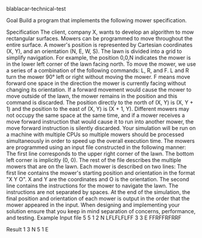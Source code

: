 blablacar-technical-test

Goal
Build a program that implements the following mower specification.

Specification
The client, company X, wants to develop an algorithm to mow rectangular surfaces.
Mowers can be programmed to move throughout the entire surface. A mower's position is
represented by Cartesian coordinates (X, Y), and an orientation (N, E, W, S). The lawn is
divided into a grid to simplify navigation.
For example, the position 0,0,N indicates the mower is in the lower left corner of the lawn facing
north.
To move the mower, we use a series of a combination of the following commands: L, R, and F.
L and R turn the mower 90° left or right without moving the mower. F means move forward one
space in the direction the mower is currently facing without changing its orientation.
If a forward movement would cause the mower to move outside of the lawn, the mower remains
in the position and this command is discarded. The position directly to the north of (X, Y) is (X, Y + 1) and the position to the east of (X, Y) is (X + 1, Y).
Different mowers may not occupy the same space at the same time, and if a mower receives a
move forward instruction that would cause it to run into another mower, the move forward
instruction is silently discarded.
Your simulation will be run on a machine with multiple CPUs so multiple mowers should be
processed simultaneously in order to speed up the overall execution time.
The mowers are programmed using an input file constructed in the following manner:
The first line corresponds to the upper right corner of the lawn. The bottom left corner is
implicitly (0, 0).
The rest of the file describes the multiple mowers that are on the lawn. Each mower is described
on two lines:
The first line contains the mower's starting position and orientation in the format "X Y O". X and
Y are the coordinates and O is the orientation.
The second line contains the instructions for the mower to navigate the lawn. The instructions
are not separated by spaces.
At the end of the simulation, the final position and orientation of each mower is output in the
order that the mower appeared in the input.
When designing and implementing your solution ensure that you keep in mind separation of
concerns, performance, and testing.
Example
Input file
5 5
1 2 N
LFLFLFLFF
3 3 E
FFRFFRFRRF

Result
1 3 N
5 1 E
